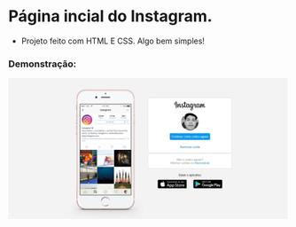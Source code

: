 # Página incial do Instagram.

* Projeto feito com HTML E CSS. Algo bem simples!

### Demonstração:
<img src="./img/print.jpeg">

